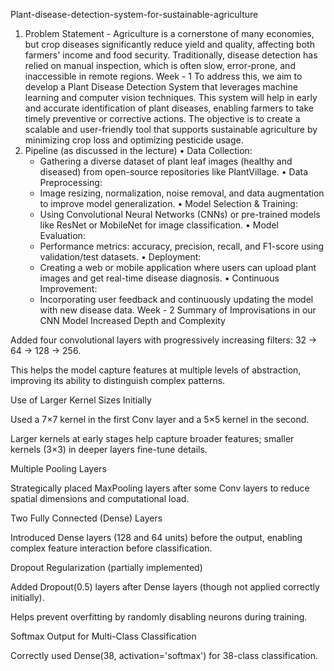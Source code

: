 Plant-disease-detection-system-for-sustainable-agriculture

1. Problem Statement -
Agriculture is a cornerstone of many economies, but crop diseases significantly reduce yield and quality, affecting both farmers' income and food security. Traditionally, disease detection has relied on manual inspection, which is often slow, error-prone, and inaccessible in remote regions.
Week - 1 
To address this, we aim to develop a Plant Disease Detection System that leverages machine learning and computer vision techniques. This system will help in early and accurate identification of plant diseases, enabling farmers to take timely preventive or corrective actions. The objective is to create a scalable and user-friendly tool that supports sustainable agriculture by minimizing crop loss and optimizing pesticide usage.
2. Pipeline (as discussed in the lecture)
•	Data Collection:
   - Gathering a diverse dataset of plant leaf images (healthy and diseased) from open-source repositories like PlantVillage.
•	Data Preprocessing:
   - Image resizing, normalization, noise removal, and data augmentation to improve model generalization.
•	Model Selection & Training:
   - Using Convolutional Neural Networks (CNNs) or pre-trained models like ResNet or MobileNet for image classification.
•	Model Evaluation:
   - Performance metrics: accuracy, precision, recall, and F1-score using validation/test datasets.
•	Deployment:
   - Creating a web or mobile application where users can upload plant images and get real-time disease diagnosis.
•	Continuous Improvement:
   - Incorporating user feedback and continuously updating the model with new disease data.
Week - 2
 Summary of Improvisations in our CNN Model
Increased Depth and Complexity

Added four convolutional layers with progressively increasing filters: 32 → 64 → 128 → 256.

This helps the model capture features at multiple levels of abstraction, improving its ability to distinguish complex patterns.

Use of Larger Kernel Sizes Initially

Used a 7×7 kernel in the first Conv layer and a 5×5 kernel in the second.

Larger kernels at early stages help capture broader features; smaller kernels (3×3) in deeper layers fine-tune details.

Multiple Pooling Layers

Strategically placed MaxPooling layers after some Conv layers to reduce spatial dimensions and computational load.

Two Fully Connected (Dense) Layers

Introduced Dense layers (128 and 64 units) before the output, enabling complex feature interaction before classification.

Dropout Regularization (partially implemented)

Added Dropout(0.5) layers after Dense layers (though not applied correctly initially).

Helps prevent overfitting by randomly disabling neurons during training.

Softmax Output for Multi-Class Classification

Correctly used Dense(38, activation='softmax') for 38-class classification.

